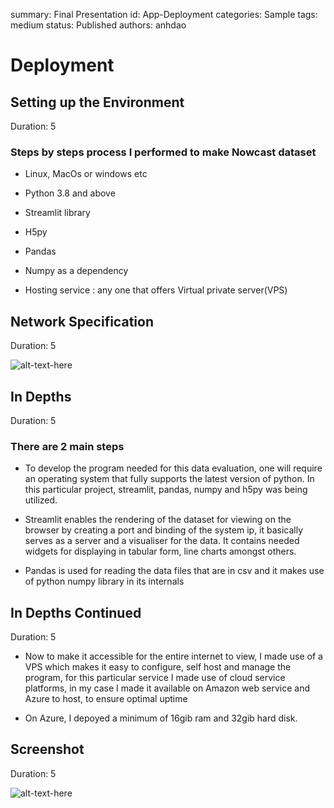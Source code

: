 summary: Final Presentation
id: App-Deployment
categories: Sample
tags: medium
status: Published
authors: anhdao

# Deployment

<!-- ------------------------ -->
## Setting up the Environment
Duration: 5

### Steps by steps process I performed to make Nowcast dataset

- Linux, MacOs or windows etc

- Python 3.8 and above

- Streamlit library

- H5py

- Pandas

- Numpy as a dependency

- Hosting service : any one that offers Virtual private server(VPS)

<!-- ------------------------ -->
## Network Specification
Duration: 5

![alt-text-here](assets/network\_specification.png)

<!-- ------------------------ -->
## In Depths
Duration: 5

### There are 2 main steps

- To develop the program needed for this data evaluation, one will require an operating system that fully supports the latest version of python.  In this particular project, streamlit, pandas, numpy and h5py was being utilized.


- Streamlit enables the  rendering of the dataset for viewing on the browser by creating a port and binding of the system ip, it basically serves as a server and a visualiser for the data. It contains needed widgets for displaying in tabular form, line charts amongst others.

- Pandas is used for reading the data files that are in csv and it makes use of python numpy library in its internals

<!-- ------------------------ -->
## In Depths Continued
Duration: 5

- Now to make it accessible for the entire internet to view, I made use of a VPS which makes it easy to configure, self host and manage the program, for this particular service I made use of cloud service platforms, in my case I made it available on Amazon web service and Azure to host, to ensure optimal uptime

- On Azure, I depoyed a minimum of 16gib ram and 32gib hard disk.


<!-- ------------------------ -->
## Screenshot
Duration: 5

![alt-text-here](assets/graphs.png)




